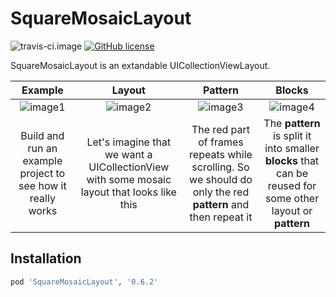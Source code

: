 # SquareMosaicLayout
![travis-ci.image](https://travis-ci.org/iwheelbuy/SquareMosaicLayout.svg?branch=master) [![GitHub license](https://img.shields.io/badge/license-MIT-blue.svg)](https://raw.githubusercontent.com/iwheelbuy/SquareMosaicLayout/master/LICENSE)


SquareMosaicLayout is an extandable UICollectionViewLayout.

| Example | Layout | Pattern | Blocks |
|:-:|:-:|:-:|:-:|
| ![image1](https://github.com/iwheelbuy/SquareMosaicLayout/blob/master/Example/SquareMosaicLayout/ezgif.com-optimize.gif) | ![image2](https://github.com/iwheelbuy/SquareMosaicLayout/blob/master/Example/SquareMosaicLayout/rsz_1.png) | ![image3](https://github.com/iwheelbuy/SquareMosaicLayout/blob/master/Example/SquareMosaicLayout/rsz_12.png) | ![image4](https://github.com/iwheelbuy/SquareMosaicLayout/blob/master/Example/SquareMosaicLayout/rsz_3.png) |
| Build and run an example project to see how it really works | Let's imagine that we want a UICollectionView with some mosaic layout that looks like this | The red part of frames repeats while scrolling. So we should do only the red __pattern__ and then repeat it | The __pattern__ is split it into smaller __blocks__ that can be reused for some other layout or __pattern__ |

## Installation

```ruby
pod 'SquareMosaicLayout', '0.6.2'
```

